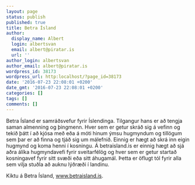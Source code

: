 ```yaml
---
layout: page
status: publish
published: true
title: Betra Ísland
author:
  display_name: Albert
  login: albertsvan
  email: albert@piratar.is
  url: ''
author_login: albertsvan
author_email: albert@piratar.is
wordpress_id: 38173
wordpress_url: http:localhost/?page_id=38173
date: '2016-07-23 22:08:01 +0200'
date_gmt: '2016-07-23 22:08:01 +0200'
categories: []
tags: []
comments: []
---
```

<p>Betra Ísland er samráðsvefur fyrir Íslendinga. Tilgangur hans er að tengja saman almenning og þingmenn. Hver sem er getur skráð sig á vefinn og tekið þátt í að kjósa með eða á móti hinum ýmsu hugmyndum og tillögum sem þar er að finna og tjáð sig um málefnið. Einnig er hægt að skrá inn eigin hugmynd og koma henni í kosningu. Á betraisland.is er einnig hægt að sjá aðra álíka hugmyndavefi fyrir sveitarfélög og hver sem er getur startað kosningavef fyrir sitt svæði eða sitt áhugamál. Þetta er öflugt tól fyrir alla sem vilja stuðla að auknu lýðræði í landinu.</p>
<p>Kíktu á Betra Ísland, <a href="https://www.betraisland.is" target="_blank" rel="noopener">www.betraisland.is</a>.</p>
<p>&nbsp;</p>
